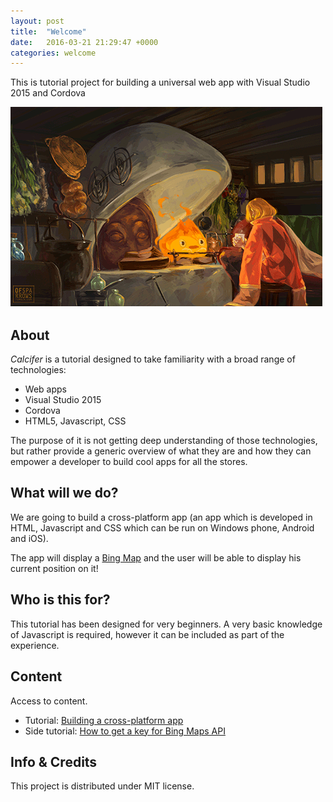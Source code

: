 ```yaml
---
layout: post
title:  "Welcome"
date:   2016-03-21 21:29:47 +0000
categories: welcome
---
```

This is tutorial project for building a universal web app with Visual Studio 2015 and Cordova

![Calcifer](images/calcifer.png)

## About
_Calcifer_ is a tutorial designed to take familiarity with a broad range of technologies:

- Web apps
- Visual Studio 2015
- Cordova
- HTML5, Javascript, CSS

The purpose of it is not getting deep understanding of those technologies, but rather provide a generic overview of what they are and how they can empower a developer to build cool apps for all the stores.

## What will we do?
We are going to build a cross-platform app (an app which is developed in HTML, Javascript and CSS which can be run on Windows phone, Android and iOS).

The app will display a [Bing Map](http://www.microsoft.com/maps/choose-your-bing-maps-API.aspx) and the user will be able to display his current position on it!

## Who is this for?
This tutorial has been designed for very beginners. A very basic knowledge of Javascript is required, however it can be included as part of the experience.

## Content
Access to content.

- Tutorial: [Building a cross-platform app](Tutorial.md)
- Side tutorial: [How to get a key for Bing Maps API](/BingMaps-Api.md)

## Info & Credits
This project is distributed under MIT license.
